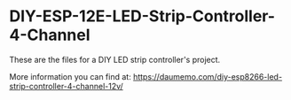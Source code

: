 # DIY-ESP-12E-LED-Strip-Controller-4-Channel

These are the files for a DIY LED strip controller's project.

More information you can find at: https://daumemo.com/diy-esp8266-led-strip-controller-4-channel-12v/

